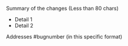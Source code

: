 Summary of the changes (Less than 80 chars)
 - Detail 1
 - Detail 2

Addresses #bugnumber (in this specific format)
